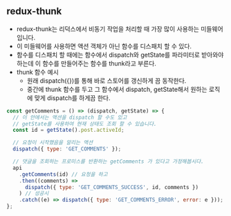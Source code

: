 ## redux-thunk

- redux-thunk는 리덕스에서 비동기 작업을 처리할 때 가장 많이 사용하는 미들웨어입니다.
- 이 미들웨어를 사용하면 액션 객체가 아닌 함수를 디스패치 할 수 있다.
- 함수를 디스패치 할 때에는 함수에서 dispatch와 getState를 파라미터로 받아와야하는데 이 함수를 만들어주는 함수를 thunk라고 부른다.
- thunk 함수 예시
  - 원래 dispatch({})를 통해 바로 스토어를 갱신하게 끔 동작한다.
  - 중간에 thunk 함수를 두고 그 함수에서 dispatch, getState해서 원하는 로직에 맞게 dispatch를 하게끔 한다.

```jsx
const getComments = () => (dispatch, getState) => {
  // 이 안에서는 액션을 dispatch 할 수도 있고
  // getState를 사용하여 현재 상태도 조회 할 수 있습니다.
  const id = getState().post.activeId;

  // 요청이 시작했음을 알리는 액션
  dispatch({ type: 'GET_COMMENTS' });

  // 댓글을 조회하는 프로미스를 반환하는 getComments 가 있다고 가정해봅시다.
  api
    .getComments(id) // 요청을 하고
    .then((comments) =>
      dispatch({ type: 'GET_COMMENTS_SUCCESS', id, comments })
    ) // 성공시
    .catch((e) => dispatch({ type: 'GET_COMMENTS_ERROR', error: e })); // 실패시
};
```
